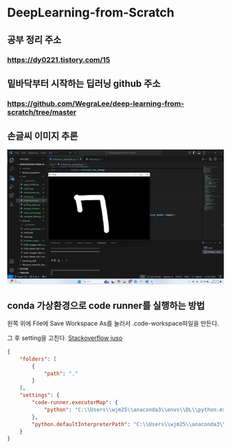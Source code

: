 # DeepLearning-from-Scratch

## 공부 정리 주소

### https://dy0221.tistory.com/15

## 밑바닥부터 시작하는 딥러닝 github 주소

### https://github.com/WegraLee/deep-learning-from-scratch/tree/master

## 손글씨 이미지 추론

![추론이미지](inference_result_image.png)

## conda 가상환경으로 code runner를 실행하는 방법

왼쪽 위에 File에 Save Workspace As를 눌러서 .code-workspace파일을 만든다.

그 후 setting을 고친다. [Stackoverflow juso](https://stackoverflow.com/questions/72556952/code-runner-in-vs-code-not-running-conda-python)

```json
{
    "folders": [
        {
            "path": "."
        }
    ],
    "settings": {
        "code-runner.executorMap": {
            "python": "C:\\Users\\wjm25\\anaconda3\\envs\\DL\\python.exe"
        },
        "python.defaultInterpreterPath": "C:\\Users\\wjm25\\anaconda3\\envs\\DL\\python.exe"
    }
}
